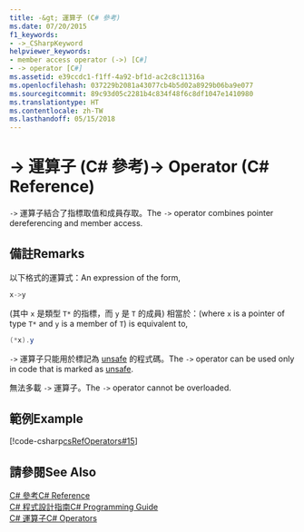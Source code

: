 ```yaml
---
title: -&gt; 運算子 (C# 參考)
ms.date: 07/20/2015
f1_keywords:
- ->_CSharpKeyword
helpviewer_keywords:
- member access operator (->) [C#]
- -> operator [C#]
ms.assetid: e39ccdc1-f1ff-4a92-bf1d-ac2c8c11316a
ms.openlocfilehash: 037229b2081a43077cb4b5d02a8929b06ba9e077
ms.sourcegitcommit: 89c93d05c2281b4c834f48f6c8df1047e1410980
ms.translationtype: HT
ms.contentlocale: zh-TW
ms.lasthandoff: 05/15/2018
---
```

# <a name="-gt-operator-c-reference"></a><span data-ttu-id="4ede0-102">-&gt; 運算子 (C# 參考)</span><span class="sxs-lookup"><span data-stu-id="4ede0-102">-&gt; Operator (C# Reference)</span></span>
<span data-ttu-id="4ede0-103">`->` 運算子結合了指標取值和成員存取。</span><span class="sxs-lookup"><span data-stu-id="4ede0-103">The `->` operator combines pointer dereferencing and member access.</span></span>  
  
## <a name="remarks"></a><span data-ttu-id="4ede0-104">備註</span><span class="sxs-lookup"><span data-stu-id="4ede0-104">Remarks</span></span>  
 <span data-ttu-id="4ede0-105">以下格式的運算式：</span><span class="sxs-lookup"><span data-stu-id="4ede0-105">An expression of the form,</span></span>  
  
```csharp  
x->y  
```  
  
 <span data-ttu-id="4ede0-106">(其中 `x` 是類型 `T*` 的指標，而 `y` 是 `T` 的成員) 相當於：</span><span class="sxs-lookup"><span data-stu-id="4ede0-106">(where `x` is a pointer of type `T*` and `y` is a member of `T`) is equivalent to,</span></span>  
  
```csharp  
(*x).y  
```  
  
 <span data-ttu-id="4ede0-107">`->` 運算子只能用於標記為 [unsafe](../../../csharp/language-reference/keywords/unsafe.md) 的程式碼。</span><span class="sxs-lookup"><span data-stu-id="4ede0-107">The `->` operator can be used only in code that is marked as [unsafe](../../../csharp/language-reference/keywords/unsafe.md).</span></span>  
  
 <span data-ttu-id="4ede0-108">無法多載 `->` 運算子。</span><span class="sxs-lookup"><span data-stu-id="4ede0-108">The `->` operator cannot be overloaded.</span></span>  
  
## <a name="example"></a><span data-ttu-id="4ede0-109">範例</span><span class="sxs-lookup"><span data-stu-id="4ede0-109">Example</span></span>  
 [!code-csharp[csRefOperators#15](../../../csharp/language-reference/operators/codesnippet/CSharp/dereference-operator_1.cs)]  
  
## <a name="see-also"></a><span data-ttu-id="4ede0-110">請參閱</span><span class="sxs-lookup"><span data-stu-id="4ede0-110">See Also</span></span>  
 [<span data-ttu-id="4ede0-111">C# 參考</span><span class="sxs-lookup"><span data-stu-id="4ede0-111">C# Reference</span></span>](../../../csharp/language-reference/index.md)  
 [<span data-ttu-id="4ede0-112">C# 程式設計指南</span><span class="sxs-lookup"><span data-stu-id="4ede0-112">C# Programming Guide</span></span>](../../../csharp/programming-guide/index.md)  
 [<span data-ttu-id="4ede0-113">C# 運算子</span><span class="sxs-lookup"><span data-stu-id="4ede0-113">C# Operators</span></span>](../../../csharp/language-reference/operators/index.md)
